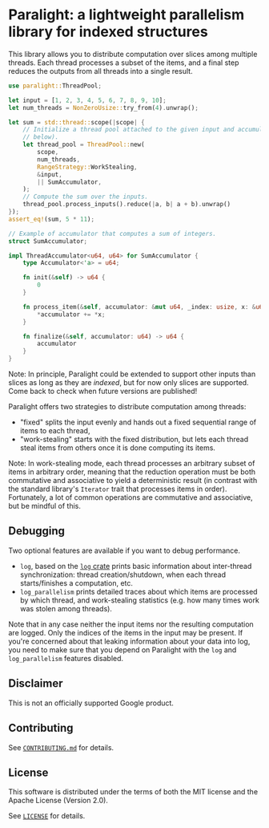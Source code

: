 # Paralight: a lightweight parallelism library for indexed structures

This library allows you to distribute computation over slices among multiple
threads. Each thread processes a subset of the items, and a final step reduces
the outputs from all threads into a single result.

```rust
use paralight::ThreadPool;

let input = [1, 2, 3, 4, 5, 6, 7, 8, 9, 10];
let num_threads = NonZeroUsize::try_from(4).unwrap();

let sum = std::thread::scope(|scope| {
    // Initialize a thread pool attached to the given input and accumulator (see
    // below).
    let thread_pool = ThreadPool::new(
        scope,
        num_threads,
        RangeStrategy::WorkStealing,
        &input,
        || SumAccumulator,
    );
    // Compute the sum over the inputs.
    thread_pool.process_inputs().reduce(|a, b| a + b).unwrap()
});
assert_eq!(sum, 5 * 11);

// Example of accumulator that computes a sum of integers.
struct SumAccumulator;

impl ThreadAccumulator<u64, u64> for SumAccumulator {
    type Accumulator<'a> = u64;

    fn init(&self) -> u64 {
        0
    }

    fn process_item(&self, accumulator: &mut u64, _index: usize, x: &u64) {
        *accumulator += *x;
    }

    fn finalize(&self, accumulator: u64) -> u64 {
        accumulator
    }
}
```

Note: In principle, Paralight could be extended to support other inputs than
slices as long as they are *indexed*, but for now only slices are supported.
Come back to check when future versions are published!

Paralight offers two strategies to distribute computation among threads:
- "fixed" splits the input evenly and hands out a fixed sequential range of
  items to each thread,
- "work-stealing" starts with the fixed distribution, but lets each thread steal
  items from others once it is done computing its items.

Note: In work-stealing mode, each thread processes an arbitrary subset of items
in arbitrary order, meaning that the reduction operation must be both
commutative and associative to yield a deterministic result (in contrast with
the standard library's `Iterator` trait that processes items in order).
Fortunately, a lot of common operations are commutative and associative, but be
mindful of this.

## Debugging

Two optional features are available if you want to debug performance.

- `log`, based on the [`log` crate](https://crates.io/crates/log) prints basic
  information about inter-thread synchronization: thread creation/shutdown, when
  each thread starts/finishes a computation, etc.
- `log_parallelism` prints detailed traces about which items are processed by
  which thread, and work-stealing statistics (e.g. how many times work was
  stolen among threads).

Note that in any case neither the input items nor the resulting computation are
logged. Only the indices of the items in the input may be present. If you're
concerned about that leaking information about your data into log, you need to
make sure that you depend on Paralight with the `log` and `log_parallelism`
features disabled.

## Disclaimer

This is not an officially supported Google product.

## Contributing

See [`CONTRIBUTING.md`](CONTRIBUTING.md) for details.

## License

This software is distributed under the terms of both the MIT license and the
Apache License (Version 2.0).

See [`LICENSE`](LICENSE) for details.
